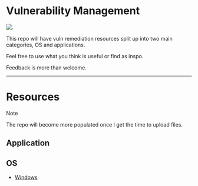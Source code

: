 # Vulnerability Management

![.](https://i.pinimg.com/originals/c3/a9/a8/c3a9a87ed744873864ffbf67922ec014.gif)

This repo will have vuln remediation resources split up into two main categories, OS and applications.

Feel free to use what you think is useful or find as inspo.

Feedback is more than welcome.

---

# Resources
> [!NOTE]
> The repo will become more populated once I get the time to upload files. 

## Application
## OS
- [Windows](https://github.com/cybr-1/vuln-management/tree/main/OS/Windows)


